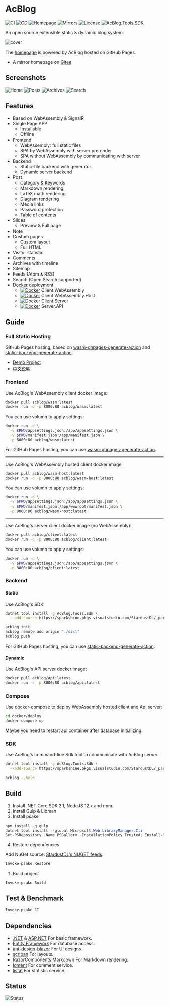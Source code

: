# AcBlog

![CI](https://github.com/acblog/acblog/workflows/CI/badge.svg) ![CD](https://github.com/acblog/acblog/workflows/CD/badge.svg) [![Homepage](https://img.shields.io/github/workflow/status/acblog/acblog.github.io/Deploy/src?label=homepage)](https://github.com/acblog/acblog.github.io) ![Mirrors](https://img.shields.io/github/workflow/status/acblog/mirrors/Mirror/master?label=mirrors) ![License](https://img.shields.io/github/license/acblog/acblog.svg) [![AcBlog.Tools.SDK](https://buildstats.info/nuget/AcBlog.Tools.SDK)](https://www.nuget.org/packages/AcBlog.Tools.SDK/)

An open source extensible static & dynamic blog system.

![cover](https://repository-images.githubusercontent.com/259549650/50d50d00-9073-11ea-8e72-0d3f1d3a7d8c)

The [homepage](https://acblog.github.io) is powered by AcBlog hosted on GitHub Pages.

- A mirror homepage on [Gitee](https://acblog.gitee.io).

## Screenshots

![Home](https://github.com/StardustDL/own-staticfile-hosting/raw/master/acblog/images/preview-home.png)
![Posts](https://github.com/StardustDL/own-staticfile-hosting/raw/master/acblog/images/preview-post.png)
![Archives](https://github.com/StardustDL/own-staticfile-hosting/raw/master/acblog/images/preview-archive.png)
![Search](https://github.com/StardustDL/own-staticfile-hosting/raw/master/acblog/images/preview-search.png)

## Features

- Based on WebAssembly & SignalR
- Single Page APP
  - Installable
  - Offline
- Frontend
  - WebAssembly: full static files
  - SPA by WebAssembly with server prerender
  - SPA without WebAssembly by communicating with server
- Backend
  - Static-file backend with generator
  - Dynamic server backend
- Post
  - Category & Keywords
  - Markdown rendering
  - LaTeX math rendering
  - Diagram rendering
  - Media links
  - Password protection
  - Table of contents
- Slides
  - Preview & Full page
- Note
- Custom pages
  - Custom layout
  - Full HTML
- Visitor statistic
- Comments
- Archives with timeline
- Sitemap
- Feeds (Atom & RSS)
- Search (Open Search supported)
- Docker deployment
  - [![Docker](https://img.shields.io/docker/pulls/acblog/wasm.svg)](https://hub.docker.com/r/acblog/wasm) Client.WebAssembly
  - [![Docker](https://img.shields.io/docker/pulls/acblog/wasm-host.svg)](https://hub.docker.com/r/acblog/wasm-host) Client.WebAssembly.Host
  - [![Docker](https://img.shields.io/docker/pulls/acblog/client.svg)](https://hub.docker.com/r/acblog/client) Client.Server
  - [![Docker](https://img.shields.io/docker/pulls/acblog/api.svg)](https://hub.docker.com/r/acblog/api) Server.API

## Guide

### Full Static Hosting

GitHub Pages hosting, based on [wasm-ghpages-generate-action](https://github.com/acblog/wasm-ghpages-generate-action) and [static-backend-generate-action](https://github.com/acblog/static-backend-generate-action).

- [Demo Project](https://github.com/acblog/acblog.github.io)
- [中文说明](https://stardustdl.gitee.io/posts/Development%2FAcBlog-staticgen)

### Frontend

Use AcBlog's WebAssembly client docker image:

```sh
docker pull acblog/wasm:latest
docker run -d -p 8000:80 acblog/wasm:latest
```

You can use volumn to apply settings:

```sh
docker run -d \
  -v $PWD/appsettings.json:/app/appsettings.json \
  -v $PWD/manifest.json:/app/manifest.json \
  -p 8000:80 acblog/wasm:latest
```

For GitHub Pages hosting, you can use [wasm-ghpages-generate-action](https://github.com/acblog/wasm-ghpages-generate-action).

---

Use AcBlog's WebAssembly hosted client docker image:

```sh
docker pull acblog/wasm-host:latest
docker run -d -p 8000:80 acblog/wasm-host:latest
```

You can use volumn to apply settings:

```sh
docker run -d \
  -v $PWD/appsettings.json:/app/appsettings.json \
  -v $PWD/manifest.json:/app/wwwroot/manifest.json \
  -p 8000:80 acblog/wasm-host:latest
```

---

Use AcBlog's server client docker image (no WebAssembly):

```sh
docker pull acblog/client:latest
docker run -d -p 8000:80 acblog/client:latest
```

You can use volumn to apply settings:

```sh
docker run -d \
  -v $PWD/appsettings.json:/app/appsettings.json \
  -p 8000:80 acblog/client:latest
```

### Backend

#### Static

Use AcBlog's SDK:

```sh
dotnet tool install -g AcBlog.Tools.Sdk \
  --add-source https://sparkshine.pkgs.visualstudio.com/StardustDL/_packaging/feed/nuget/v3/index.json

acblog init
acblog remote add origin "./dist"
acblog push
```

For GitHub Pages hosting, you can use [static-backend-generate-action](https://github.com/acblog/static-backend-generate-action).

#### Dynamic

Use AcBlog's API server docker image:

```sh
docker pull acblog/api:latest
docker run -d -p 8000:80 acblog/api:latest
```

### Compose

Use docker-compose to deploy WebAssembly hosted client and Api server:

```sh
cd docker/deploy
docker-compose up
```

Maybe you need to restart api container after database initializing.

### SDK

Use AcBlog's command-line Sdk tool to communicate with AcBlog server.

```sh
dotnet tool install -g AcBlog.Tools.Sdk \
  --add-source https://sparkshine.pkgs.visualstudio.com/StardustDL/_packaging/feed/nuget/v3/index.json

acblog --help
```

## Build

1. Install .NET Core SDK 3.1, NodeJS 12.x and npm.
2. Install Gulp & Libman
3. Install psake

```ps1
npm install -g gulp
dotnet tool install --global Microsoft.Web.LibraryManager.Cli
Set-PSRepository -Name PSGallery -InstallationPolicy Trusted; Install-Module -Name psake
```

4. Restore dependencies

Add NuGet source: [StardustDL's NUGET feeds](https://sparkshine.pkgs.visualstudio.com/StardustDL/_packaging/feed/nuget/v3/index.json).

```ps1
Invoke-psake Restore
```

1. Build project

```ps1
Invoke-psake Build
```

## Test & Benchmark

```sh
Invoke-psake CI
```

## Dependencies

- [.NET](https://github.com/dotnet/runtime) & [ASP.NET](https://github.com/dotnet/aspnetcore) For basic framework.
- [Entity Framework](https://github.com/dotnet/efcore) For database access.
- [ant-design-blazor](https://github.com/ant-design-blazor/ant-design-blazor) For UI designs.
- [scriban](https://github.com/lunet-io/scriban) For layouts.
- [RazorComponents.Markdown](https://github.com/StardustDL/RazorComponents.Markdown) For Markdown rendering.
- [loment](https://github.com/StardustDL/loment) For comment service.
- [listat](https://github.com/StardustDL/listat) For statistic service.

## Status

![Status](https://buildstats.info/github/chart/acblog/acblog?branch=master)